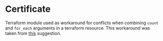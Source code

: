 # Certificate

Terraform module used as workaround for conflicts when combining `count` and `for_each` arguments in a terraform resource.
This workaround was taken from [this](https://scaffoldly.blog/use-count-and-for-each-together-in-terraform-5a0ac91bc53) suggestion.
